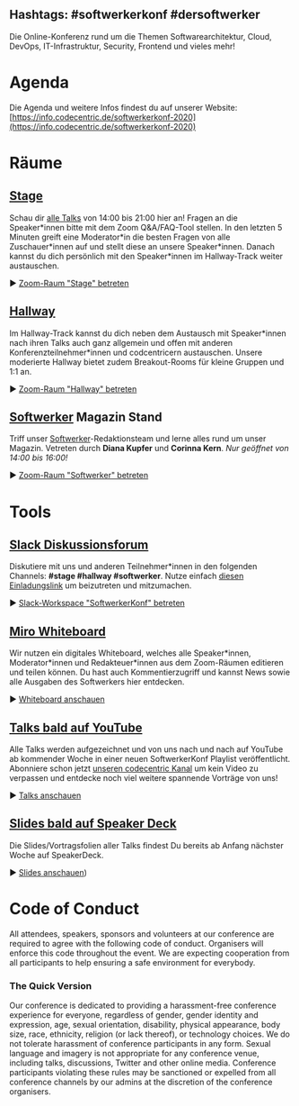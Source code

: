 ## Hashtags: #softwerkerkonf #dersoftwerker 

Die Online-Konferenz rund um die Themen Softwarearchitektur, Cloud, DevOps, IT-Infrastruktur, Security, Frontend und vieles mehr!

# Agenda

Die Agenda und weitere Infos findest du auf unserer Website: [https://info.codecentric.de/softwerkerkonf-2020](https://info.codecentric.de/softwerkerkonf-2020)

# Räume

## [Stage](https://codecentric.zoom.us/j/94123178825?pwd=KzZFcm1xeERWNXkyVUtYN1JFZkxYQT09)

Schau dir [alle Talks](https://info.codecentric.de/softwerkerkonf-2020) von 14:00 bis 21:00 hier an! Fragen an die Speaker\*innen bitte mit dem Zoom Q&A/FAQ-Tool stellen. In den letzten 5 Minuten greift eine Moderator\*in die besten Fragen von alle Zuschauer\*innen auf und stellt diese an unsere Speaker\*innen. Danach kannst du dich persönlich mit den Speaker\*innen im Hallway-Track weiter austauschen.

▶︎ [Zoom-Raum "Stage" betreten](https://codecentric.zoom.us/j/94123178825?pwd=KzZFcm1xeERWNXkyVUtYN1JFZkxYQT09)

## [Hallway](https://codecentric.zoom.us/j/94421281164?pwd=dnk4bi80WmVGYmg5a2FqT2FhYWxlZz09)

Im Hallway-Track kannst du dich neben dem Austausch mit Speaker\*innen nach ihren Talks auch ganz allgemein und offen mit anderen Konferenzteilnehmer\*innen und codcentricern austauschen. Unsere moderierte Hallway bietet zudem Breakout-Rooms für kleine Gruppen und 1:1 an.

▶︎ [Zoom-Raum "Hallway" betreten](https://codecentric.zoom.us/j/94421281164?pwd=dnk4bi80WmVGYmg5a2FqT2FhYWxlZz09)

## [Softwerker](https://codecentric.zoom.us/j/97793421458?pwd=K095ZFBrRGxrNVEzUGFlMDdzNmRjQT09) Magazin Stand

Triff unser [Softwerker](https://www.dersoftwerker.de)-Redaktionsteam und lerne alles rund um unser Magazin. 
Vetreten durch **Diana Kupfer** und **Corinna Kern**. *Nur geöffnet von 14:00 bis 16:00!*

▶︎ [Zoom-Raum "Softwerker" betreten](https://codecentric.zoom.us/j/97793421458?pwd=K095ZFBrRGxrNVEzUGFlMDdzNmRjQT09)

# Tools

## [Slack Diskussionsforum](https://join.slack.com/t/softwerkerkonf/shared_invite/zt-fdosk9rl-4yJRe0zlNMw1a1Cd16gTDw)

Diskutiere mit uns und anderen Teilnehmer\*innen in den folgenden Channels: **#stage #hallway #softwerker**. Nutze einfach [diesen Einladungslink](https://join.slack.com/t/softwerkerkonf/shared_invite/zt-fdosk9rl-4yJRe0zlNMw1a1Cd16gTDw) um beizutreten und mitzumachen.

▶︎ [Slack-Workspace "SoftwerkerKonf" betreten](https://join.slack.com/t/softwerkerkonf/shared_invite/zt-fdosk9rl-4yJRe0zlNMw1a1Cd16gTDw)

## [Miro Whiteboard](https://miro.com/app/board/o9J_kq1eEyU=/)

Wir nutzen ein digitales Whiteboard, welches alle Speaker\*innen, Moderator\*innen und Redakteuer\*innen aus dem Zoom-Räumen editieren und teilen können. Du hast auch Kommentierzugriff und kannst News sowie alle Ausgaben des Softwerkers hier entdecken.

▶︎ [Whiteboard anschauen](https://miro.com/app/board/o9J_kq1eEyU=/)

## [Talks bald auf YouTube](https://www.youtube.com/channel/UCCadM9XfyB78TEogPzwP7iQ/videos)

Alle Talks werden aufgezeichnet und von uns nach und nach auf YouTube ab kommender Woche in einer neuen SoftwerkerKonf Playlist veröffentlicht. Abonniere schon jetzt [unseren codecentric Kanal](https://www.youtube.com/channel/UCCadM9XfyB78TEogPzwP7iQ) um kein Video zu verpassen und entdecke noch viel weitere spannende Vorträge von uns!

▶︎ [Talks anschauen](https://www.youtube.com/channel/UCCadM9XfyB78TEogPzwP7iQ/videos)


## [Slides bald auf Speaker Deck](https://speakerdeck.com/softwerkerkonf)

Die Slides/Vortragsfolien aller Talks findest Du bereits ab Anfang nächster Woche auf SpeakerDeck.

▶︎ [Slides anschauen](https://speakerdeck.com/softwerkerkonf))


# Code of Conduct

All attendees, speakers, sponsors and volunteers at our conference are required to agree with the following code of conduct. Organisers will enforce this code throughout the event. We are expecting cooperation from all participants to help ensuring a safe environment for everybody.

### The Quick Version

Our conference is dedicated to providing a harassment-free conference experience for everyone, regardless of gender, gender identity and expression, age, sexual orientation, disability, physical appearance, body size, race, ethnicity, religion (or lack thereof), or technology choices. We do not tolerate harassment of conference participants in any form. Sexual language and imagery is not appropriate for any conference venue, including talks, discussions, Twitter and other online media. Conference participants violating these rules may be sanctioned or expelled from all conference channels by our admins at the discretion of the conference organisers.

